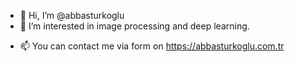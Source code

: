 - 👋 Hi, I’m @abbasturkoglu
- 👀 I’m interested in image processing and deep  learning.
<!---
- 🌱 I’m currently learning Sequence Models.
--->
- 📫 You can contact me via form on https://abbasturkoglu.com.tr

<!---
abbasturkoglu/abbasturkoglu is a ✨ special ✨ repository because its `README.md` (this file) appears on your GitHub profile.
You can click the Preview link to take a look at your changes.
--->
